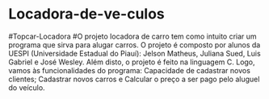 # Locadora-de-ve-culos
#Topcar-Locadora
#O projeto locadora de carro tem como intuito criar um programa que sirva para alugar carros. O projeto é composto por alunos da UESPI (Universidade Estadual do Piauí): Jelson Matheus, Juliana Sued, Luis Gabriel e José Wesley. Além disto, o projeto é feito na linguagem C. Logo, vamos às funcionalidades do programa: Capacidade de cadastrar novos clientes; Cadastrar novos carros e Calcular o preço a ser pago pelo aluguel do veículo.

